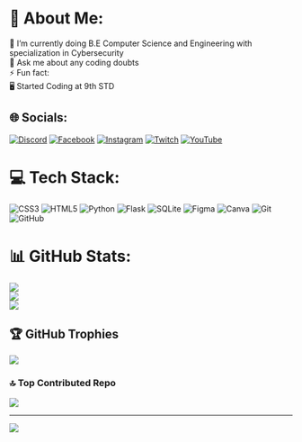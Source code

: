 # 💫 About Me:
🌱 I’m currently doing B.E Computer Science and Engineering with specialization in Cybersecurity<br>💬 Ask me about any coding doubts<br>⚡ Fun fact:<br>    🖥️ Started Coding at 9th STD


## 🌐 Socials:
[![Discord](https://img.shields.io/badge/Discord-%237289DA.svg?logo=discord&logoColor=white)](https://discord.gg/https://discord.com/invite/Tf2HtqETRf) [![Facebook](https://img.shields.io/badge/Facebook-%231877F2.svg?logo=Facebook&logoColor=white)](https://www.facebook.com/profile.php?id=61560930050661&mibextid=ZbWKwL) [![Instagram](https://img.shields.io/badge/Instagram-%23E4405F.svg?logo=Instagram&logoColor=white)](https://instagram.com/codingsaran7) [![Twitch](https://img.shields.io/badge/Twitch-%239146FF.svg?logo=Twitch&logoColor=white)](https://twitch.tv/unboxingrival) [![YouTube](https://img.shields.io/badge/YouTube-%23FF0000.svg?logo=YouTube&logoColor=white)](https://youtube.com/@codingsaran) 

# 💻 Tech Stack:
![CSS3](https://img.shields.io/badge/css3-%231572B6.svg?style=for-the-badge&logo=css3&logoColor=white) ![HTML5](https://img.shields.io/badge/html5-%23E34F26.svg?style=for-the-badge&logo=html5&logoColor=white) ![Python](https://img.shields.io/badge/python-3670A0?style=for-the-badge&logo=python&logoColor=ffdd54) ![Flask](https://img.shields.io/badge/flask-%23000.svg?style=for-the-badge&logo=flask&logoColor=white) ![SQLite](https://img.shields.io/badge/sqlite-%2307405e.svg?style=for-the-badge&logo=sqlite&logoColor=white) ![Figma](https://img.shields.io/badge/figma-%23F24E1E.svg?style=for-the-badge&logo=figma&logoColor=white) ![Canva](https://img.shields.io/badge/Canva-%2300C4CC.svg?style=for-the-badge&logo=Canva&logoColor=white) ![Git](https://img.shields.io/badge/git-%23F05033.svg?style=for-the-badge&logo=git&logoColor=white) ![GitHub](https://img.shields.io/badge/github-%23121011.svg?style=for-the-badge&logo=github&logoColor=white)
# 📊 GitHub Stats:
![](https://github-readme-stats.vercel.app/api?username=saran-k-07&theme=dark&hide_border=false&include_all_commits=false&count_private=true)<br/>
![](https://github-readme-streak-stats.herokuapp.com/?user=saran-k-07&theme=dark&hide_border=false)<br/>
![](https://github-readme-stats.vercel.app/api/top-langs/?username=saran-k-07&theme=dark&hide_border=false&include_all_commits=false&count_private=true&layout=compact)

## 🏆 GitHub Trophies
![](https://github-profile-trophy.vercel.app/?username=saran-k-07&theme=radical&no-frame=false&no-bg=true&margin-w=4)

### 🔝 Top Contributed Repo
![](https://github-contributor-stats.vercel.app/api?username=saran-k-07&limit=5&theme=dark&combine_all_yearly_contributions=true)

---
[![](https://visitcount.itsvg.in/api?id=saran-k-07&icon=0&color=0)](https://visitcount.itsvg.in)

<!-- Proudly created with GPRM ( https://gprm.itsvg.in ) -->
